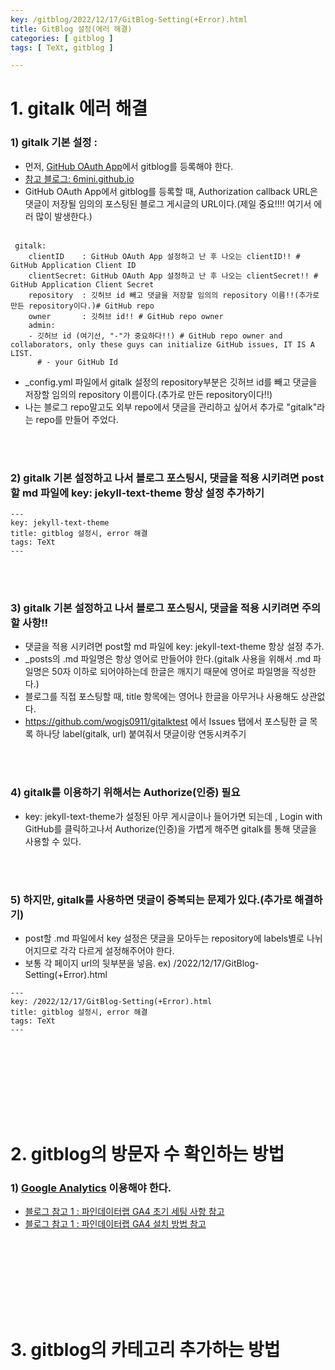 ```yaml
---
key: /gitblog/2022/12/17/GitBlog-Setting(+Error).html
title: GitBlog 설정(에러 해결)
categories: [ gitblog ]
tags: [ TeXt, gitblog ]

---
```


# 1. gitalk 에러 해결


### 1) gitalk 기본 설정 : 

- 먼저, [GitHub OAuth App](https://github.com/settings/applications/new)에서  gitblog를 등록해야 한다.
- [참고 블로그: 6mini.github.io](https://6mini.github.io/github%20blog/2021/08/29/blog/)
- GitHub OAuth App에서 gitblog를 등록할 때, Authorization callback URL은 댓글이 저장될 임의의 포스팅된 블로그 게시글의 URL이다.(제일 중요!!!! 여기서 에러 많이 발생한다.) 
<br><br>

```
 gitalk:
    clientID    : GitHub OAuth App 설정하고 난 후 나오는 clientID!! # GitHub Application Client ID
    clientSecret: GitHub OAuth App 설정하고 난 후 나오는 clientSecret!! # GitHub Application Client Secret
    repository  : 깃허브 id 빼고 댓글을 저장할 임의의 repository 이름!!(추가로 만든 repository이다.)# GitHub repo
    owner       : 깃허브 id!! # GitHub repo owner
    admin: 
    - 깃허브 id (여기선, "-"가 중요하다!!) # GitHub repo owner and collaborators, only these guys can initialize GitHub issues, IT IS A LIST.
      # - your GitHub Id
```

- _config.yml 파일에서 gitalk 설정의 repository부분은 깃허브 id를 빼고 댓글을 저장할 임의의 repository 이름이다.(추가로 만든 repository이다!!)
- 나는 블로그 repo말고도 외부 repo에서 댓글을 관리하고 싶어서 추가로 "gitalk"라는 repo를 만들어 주었다.

<br><br>
### 2) gitalk 기본 설정하고 나서  블로그 포스팅시, 댓글을 적용 시키려면  post할  md 파일에 key: jekyll-text-theme 항상 설정 추가하기


```
---
key: jekyll-text-theme
title: gitblog 설정시, error 해결
tags: TeXt
---
```

<br><br>
### 3) gitalk 기본 설정하고 나서  블로그 포스팅시, 댓글을 적용 시키려면  주의할 사항!!

- 댓글을 적용 시키려면  post할  md 파일에 key: jekyll-text-theme 항상 설정 추가.
- _posts의 .md 파일명은 항상 영어로 만들어야 한다.(gitalk 사용을 위해서 .md 파일명은 50자 이하로 되어야하는데 한글은 깨지기 때문에 영어로 파일명을 작성한다.)
- 블로그를 직접 포스팅할 때, title 항목에는 영어나 한글을 아무거나 사용해도 상관없다.
- https://github.com/wogjs0911/gitalktest 에서 Issues 탭에서 포스팅한 글 목록 하나당 label(gitalk, url) 붙여줘서 댓글이랑 연동시켜주기  

<br><br>
### 4) gitalk를 이용하기 위해서는 Authorize(인증) 필요

- key: jekyll-text-theme가 설정된 아무 게시글이나 들어가면 되는데 , Login with GitHub를 클릭하고나서 Authorize(인증)을 가볍게 해주면 gitalk를 통해 댓글을 사용할 수 있다.

<br><br>
### 5) 하지만, gitalk를 사용하면 댓글이 중복되는 문제가 있다.(추가로 해결하기)

- post할  .md 파일에서 key 설정은 댓글을 모아두는 repository에 labels별로 나뉘어지므로 각각 다르게 설정해주어야 한다.
- 보통 각 페이지 url의 뒷부분을 넣음. ex) /2022/12/17/GitBlog-Setting(+Error).html

```
---
key: /2022/12/17/GitBlog-Setting(+Error).html
title: gitblog 설정시, error 해결
tags: TeXt
---
```

<br><br>
---


<br><br>
# 2. gitblog의 방문자 수 확인하는 방법


### 1) [Google Analytics](https://analytics.google.com/analytics/web/?hl=ko#/) 이용해야 한다. 

- [블로그 참고 1 : 파인데이터랩 GA4 초기 세팅 사항 참고](https://finedata.tistory.com/50?category=1052408)
- [블로그 참고 1 : 파인데이터랩 GA4 설치 방법 참고](https://finedata.tistory.com/52?category=913224)


<br><br>
---


<br><br>
# 3. gitblog의 카테고리 추가하는 방법







